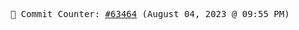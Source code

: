 <p align="center">
    <samp>
        📮 Commit Counter: <a href="https://github.com/Javascript-void0/Javascript-void0/commits/main">#63464</a> (August 04, 2023 @ 09:55 PM)
    </samp>
</p>